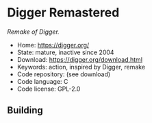 # Digger Remastered

_Remake of Digger._

- Home: https://digger.org/
- State: mature, inactive since 2004
- Download: https://digger.org/download.html
- Keywords: action, inspired by Digger, remake
- Code repository: (see download)
- Code language: C
- Code license: GPL-2.0

## Building
